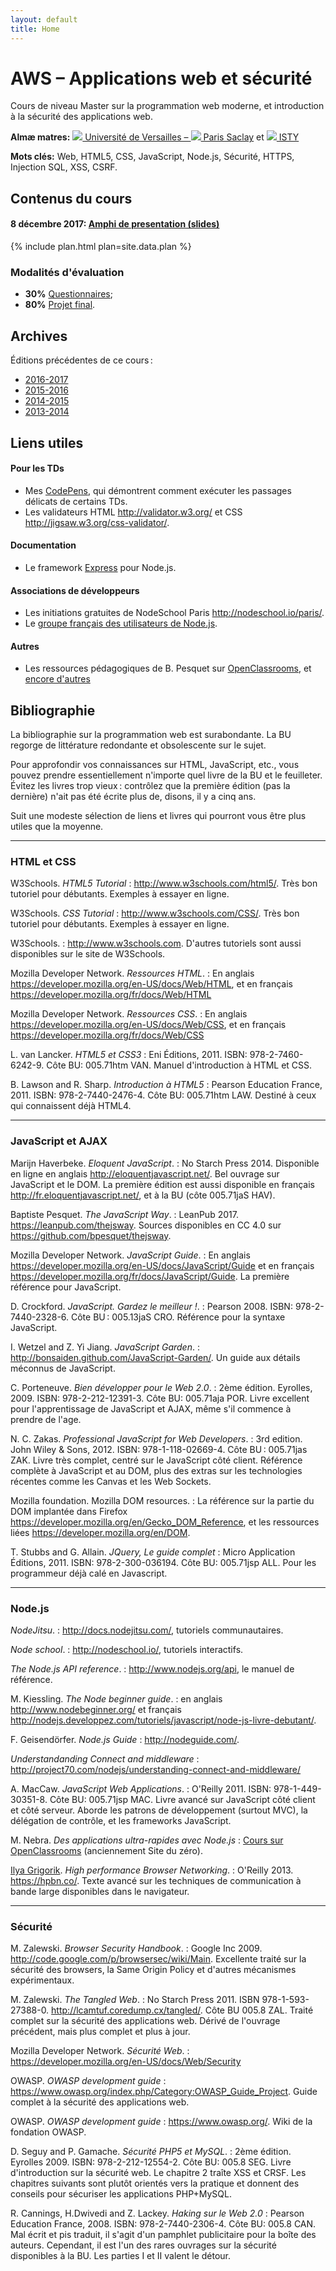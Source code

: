 ```yaml
---
layout: default
title: Home
---
```

<style>
#lessons { text-align: justify; }
#lessons p { display: inline-block; margin: 4px; background-color: #268bd2;
             padding: 0.5ex; border-radius: 1ex; }
#lessons a { color: white; }
</style>

# AWS – Applications web et sécurité

Cours de niveau Master sur la programmation web moderne, et
introduction à la sécurité des applications web.

**Almæ matres:** [![](http://www.uvsq.fr/jsp/images/favicon.png) Université de Versailles – 
  ![](https://www.universite-paris-saclay.fr/profiles/saclay/themes/saclay_v2/favicon.ico) Paris Saclay](https://www.universite-paris-saclay.fr/fr/formation/master/m1-informatique-site-de-versailles#presentation-m1)
  et
  [![](http://www.isty.uvsq.fr/images/ISTY/favicon.png) ISTY](http://www.isty.uvsq.fr/institut-des-sciences-et-techniques-des-yvelines/langue-fr/cycle-ingenieur-informatique/presentation/cycle-ingenieur-informatique-231898.kjsp)

**Mots clés:** Web, HTML5, CSS, JavaScript, Node.js,
  Sécurité, HTTPS, Injection SQL, XSS, CSRF.

## Contenus du cours

#### **8 décembre 2017:** [Amphi de presentation (slides)](presentation)

{% include plan.html plan=site.data.plan %}


### Modalités d'évaluation

- **30%** [Questionnaires](addons/clicker/results);
- **80%** [Projet final](project).

## Archives

Éditions précédentes de ce cours :

- [2016-2017](http://defeo.lu/aws-2017)
- [2015-2016](http://defeo.lu/aws-2016)
- [2014-2015](http://defeo.lu/aws-2015)
- [2013-2014](http://defeo.lu/aws-2014)

## Liens utiles

#### Pour les TDs

- Mes [CodePens](http://codepen.io/collection/AaMOJZ/), qui
  démontrent comment exécuter les passages délicats de certains TDs.
- Les validateurs HTML <http://validator.w3.org/> et CSS <http://jigsaw.w3.org/css-validator/>.

#### Documentation

- Le framework [Express](http://expressjs.com/) pour Node.js.

#### Associations de développeurs

- Les initiations gratuites de NodeSchool Paris <http://nodeschool.io/paris/>.
- Le [groupe français des utilisateurs de Node.js](https://plus.google.com/communities/113346206415381691435).

#### Autres

- Les ressources pédagogiques de B. Pesquet sur
  [OpenClassrooms](https://openclassrooms.com/membres/bpesquet), et
  [encore d'autres](http://www.bpesquet.fr/)


## Bibliographie

La bibliographie sur la programmation web est surabondante. La
BU regorge de littérature redondante et obsolescente sur le sujet.

Pour approfondir vos connaissances sur HTML, JavaScript, etc., vous
pouvez prendre essentiellement n'importe quel livre de la BU et le
feuilleter. Évitez les livres trop vieux : contrôlez que la première
édition (pas la dernière) n'ait pas été écrite plus de, disons, il y a
cinq ans.

Suit une modeste sélection de liens et livres qui pourront vous être
plus utiles que la moyenne.

---

### HTML et CSS

W3Schools. *HTML5 Tutorial*
: <http://www.w3schools.com/html5/>. Très bon tutoriel pour
débutants. Exemples à essayer en ligne.

W3Schools. *CSS Tutorial*
: <http://www.w3schools.com/CSS/>.  Très bon tutoriel pour
débutants. Exemples à essayer en ligne.

W3Schools.
: <http://www.w3schools.com>. D'autres tutoriels sont aussi
disponibles sur le site de W3Schools.

Mozilla Developer Network. *Ressources HTML*.
: En anglais <https://developer.mozilla.org/en-US/docs/Web/HTML>, et
en français <https://developer.mozilla.org/fr/docs/Web/HTML>

Mozilla Developer Network. *Ressources CSS*.
: En anglais <https://developer.mozilla.org/en-US/docs/Web/CSS>, et
en français <https://developer.mozilla.org/fr/docs/Web/CSS>

L. van Lancker. *HTML5 et CSS3*
: Eni Éditions, 2011. ISBN: 978-2-7460-6242-9. Côte BU: 005.71htm
VAN. Manuel d'introduction à HTML et CSS.

B. Lawson and R. Sharp. *Introduction à HTML5*
: Pearson Education France, 2011. ISBN: 978-2-7440-2476-4. Côte
BU: 005.71htm LAW. Destiné à ceux qui connaissent déjà HTML4.

---

### JavaScript et AJAX

Marijn Haverbeke. *Eloquent JavaScript*.
: No Starch Press 2014. Disponible en ligne en anglais
	<http://eloquentjavascript.net/>. Bel ouvrage sur JavaScript et le
	DOM. La première édition est aussi disponible en français
	<http://fr.eloquentjavascript.net/>, et à la BU (côte 005.71jaS HAV).

Baptiste Pesquet. *The JavaScript Way*.
: LeanPub 2017. <https://leanpub.com/thejsway>. Sources disponibles en
  CC 4.0 sur <https://github.com/bpesquet/thejsway>.

Mozilla Developer Network. *JavaScript Guide*.
: En anglais
	<https://developer.mozilla.org/en-US/docs/JavaScript/Guide> et en
	français <https://developer.mozilla.org/fr/docs/JavaScript/Guide>. La
	première référence pour JavaScript.

D. Crockford. *JavaScript. Gardez le meilleur !*.
: Pearson 2008. ISBN: 978-2-7440-2328-6. Côte BU : 005.13jaS
CRO. Référence pour la syntaxe JavaScript.

I. Wetzel and Z. Yi Jiang. *JavaScript Garden*.
: <http://bonsaiden.github.com/JavaScript-Garden/>. Un guide aux
détails méconnus de JavaScript.

C. Porteneuve. *Bien développer pour le Web 2.0*.
: 2ème édition. Eyrolles, 2009. ISBN: 978-2-212-12391-3. Côte
BU: 005.71aja POR. Livre excellent pour l'apprentissage de
JavaScript et AJAX, même s'il commence à prendre de l'age.

N. C. Zakas. *Professional JavaScript for Web Developers*.
: 3rd edition. John Wiley & Sons, 2012. ISBN: 978-1-118-02669-4. Côte
BU : 005.71jas ZAK. Livre très complet, centré sur le JavaScript côté
client. Référence complète à JavaScript et au DOM, plus des extras sur
les technologies récentes comme les Canvas et les Web Sockets.

Mozilla foundation. Mozilla DOM resources.
: La référence sur la partie du DOM implantée dans Firefox
	<https://developer.mozilla.org/en/Gecko_DOM_Reference>, et 
	les ressources liées <https://developer.mozilla.org/en/DOM>.

T. Stubbs and G. Allain. *JQuery, Le guide complet*
: Micro Application Éditions, 2011. ISBN: 978-2-300-036194. Côte
BU: 005.71jsp ALL. Pour les programmeur déjà calé en Javascript.

---

### Node.js

*NodeJitsu*.
: <http://docs.nodejitsu.com/>, tutoriels communautaires.

*Node school*.
: <http://nodeschool.io/>, tutoriels interactifs.

*The Node.js API reference*.
: <http://www.nodejs.org/api>, le manuel de référence.

M. Kiessling. *The Node beginner guide*.
: en anglais <http://www.nodebeginner.org/> et français
	<http://nodejs.developpez.com/tutoriels/javascript/node-js-livre-debutant/>.

F. Geisendörfer. *Node.js Guide*
: <http://nodeguide.com/>.

*Understandanding Connect and middleware*
: <http://project70.com/nodejs/understanding-connect-and-middleware/>

A. MacCaw. *JavaScript Web Applications*.
: O'Reilly 2011. ISBN: 978-1-449-30351-8. Côte BU: 005.71jsp
MAC. Livre avancé sur JavaScript côté client et côté
serveur. Aborde les patrons de développement (surtout MVC),
la délégation de contrôle, et les frameworks JavaScript.

M. Nebra. *Des applications ultra-rapides avec Node.js*
: [Cours sur OpenClassrooms](http://fr.openclassrooms.com/informatique/cours/des-applications-ultra-rapides-avec-node-js) (anciennement Site du zéro).

[Ilya Grigorik](https://www.igvita.com/). *High performance Browser Networking*.
: O'Reilly 2013. <https://hpbn.co/>. Texte avancé sur les techniques
de communication à bande large disponibles dans le navigateur.

---

### Sécurité

M. Zalewski. *Browser Security Handbook*.
: Google Inc 2009.
	<http://code.google.com/p/browsersec/wiki/Main>. Excellente traité sur
	la sécurité des browsers, la Same Origin Policy et d'autres
	mécanismes expérimentaux.

M. Zalewski. *The Tangled Web*.
: No Starch Press 2011. ISBN
978-1-593-27388-0. <http://lcamtuf.coredump.cx/tangled/>. Côte
BU 005.8 ZAL. Traité complet sur la sécurité des applications
web. Dérivé de l'ouvrage précédent, mais plus complet et plus à jour.

Mozilla Developer Network. *Sécurité Web*.
: <https://developer.mozilla.org/en-US/docs/Web/Security>

OWASP. *OWASP development guide*
: <https://www.owasp.org/index.php/Category:OWASP_Guide_Project>.
Guide complet à la sécurité des applications web.
	
OWASP. *OWASP development guide*
: <https://www.owasp.org/>.  Wiki de la fondation OWASP.

D. Seguy and P. Gamache. *Sécurité PHP5 et MySQL*.
: 2ème édition. Eyrolles 2009. ISBN: 978-2-212-12554-2. Côte BU: 005.8
SEG. Livre d'introduction sur la sécurité web. Le chapitre 2 traîte
XSS et CRSF. Les chapitres suivants sont plutôt orientés vers la
pratique et donnent des conseils pour sécuriser les applications
PHP+MySQL.

R. Cannings, H.Dwivedi and Z. Lackey. *Haking sur le Web 2.0*
: Pearson Education France, 2008. ISBN: 978-2-7440-2306-4. Côte BU:
005.8 CAN. Mal écrit et pis traduit, il s'agit d'un pamphlet
publicitaire pour la boîte des auteurs. Cependant, il est l'un des
rares ouvrages sur la sécurité disponibles à la BU. Les parties I et
II valent le détour.
